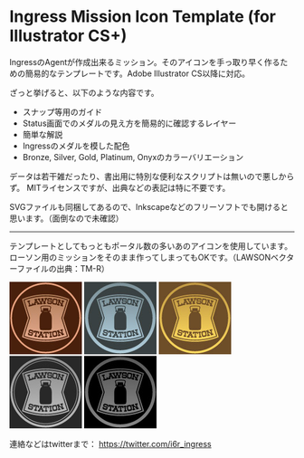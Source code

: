 # Ingress Mission Icon Template (for Illustrator CS+)

IngressのAgentが作成出来るミッション。そのアイコンを手っ取り早く作るための簡易的なテンプレートです。Adobe Illustrator CS以降に対応。

ざっと挙げると、以下のような内容です。
  - スナップ等用のガイド
  - Status画面でのメダルの見え方を簡易的に確認するレイヤー
  - 簡単な解説
  - Ingressのメダルを模した配色
  - Bronze, Silver, Gold, Platinum, Onyxのカラーバリエーション

データは若干雑だったり、書出用に特別な便利なスクリプトは無いので悪しからず。
MITライセンスですが、出典などの表記は特に不要です。

SVGファイルも同梱してあるので、Inkscapeなどのフリーソフトでも開けると思います。（面倒なので未確認）

----
テンプレートとしてもっともポータル数の多いあのアイコンを使用しています。
ローソン用のミッションをそのまま作ってしまってもOKです。（LAWSONベクターファイルの出典：TM-R）

![Bronze](https://raw.githubusercontent.com/i6r-ingress/Ingress-Mission-Icon-Template/master/jpg/Bronze.jpg)
![Silver](https://raw.githubusercontent.com/i6r-ingress/Ingress-Mission-Icon-Template/master/jpg/Silver.jpg)
![Gold](https://raw.githubusercontent.com/i6r-ingress/Ingress-Mission-Icon-Template/master/jpg/Gold.jpg)
![Platinum](https://raw.githubusercontent.com/i6r-ingress/Ingress-Mission-Icon-Template/master/jpg/Platinum.jpg)
![Onyx](https://raw.githubusercontent.com/i6r-ingress/Ingress-Mission-Icon-Template/master/jpg/Onyx.jpg)


連絡などはtwitterまで：
<https://twitter.com/i6r_ingress>
